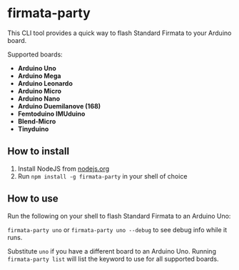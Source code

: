 # firmata-party

This CLI tool provides a quick way to flash Standard Firmata to your Arduino board.

Supported boards:

+ **Arduino Uno**
+ **Arduino Mega**
+ **Arduino Leonardo**
+ **Arduino Micro**
+ **Arduino Nano**
+ **Arduino Duemilanove (168)**
+ **Femtoduino IMUduino**
+ **Blend-Micro**
+ **Tinyduino**

## How to install

1. Install NodeJS from [nodejs.org](http://nodejs.org)
2. Run `npm install -g firmata-party` in your shell of choice


## How to use

Run the following on your shell to flash Standard Firmata to an Arduino Uno:

`firmata-party uno` or `firmata-party uno --debug` to see debug info while it runs.

Substitute `uno` if you have a different board to an Arduino Uno. Running `firmata-party list` will list the keyword to use for all supported boards.
